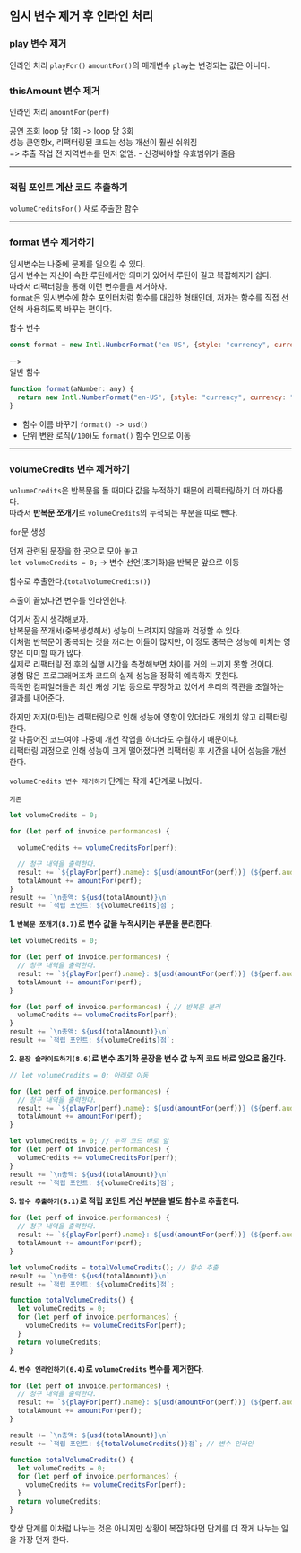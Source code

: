 ## 임시 변수 제거 후 인라인 처리

### play 변수 제거
인라인 처리 `playFor()` 
`amountFor()`의 매개변수 `play`는 변경되는 값은 아니다.

### thisAmount 변수 제거
인라인 처리 `amountFor(perf)`

공연 조회 loop 당 1회 -> loop 당 3회  
성능 큰영향x, 리팩터링된 코드는 성능 개선이 훨씬 쉬워짐  
=> 추출 작업 전 지역변수를 먼저 없앰. - 신경써야할 유효범위가 줄음

---

### 적립 포인트 계산 코드 추출하기
`volumeCreditsFor()` 새로 추출한 함수

---

### format 변수 제거하기
임시변수는 나중에 문제를 일으킬 수 있다.  
임시 변수는 자신이 속한 루틴에서만 의미가 있어서 루틴이 길고 복잡해지기 쉽다.  
따라서 리팩터링을 통해 이런 변수들을 제거하자.  
`format`은 임시변수에 함수 포인터처럼 함수를 대입한 형태인데,
저자는 함수를 직접 선언해 사용하도록 바꾸는 편이다.

함수 변수
```javascript
const format = new Intl.NumberFormat("en-US", {style: "currency", currency:"USD", minimumFractionDigits: 2}).format;
```
-->  
일반 함수
```javascript
function format(aNumber: any) {
  return new Intl.NumberFormat("en-US", {style: "currency", currency: "USD", minimumFractionDigits: 2}).format(aNumber/100);
}
```
+ 함수 이름 바꾸기 `format() -> usd()`
+ 단위 변환 로직(`/100`)도 `format()` 함수 안으로 이동

---

### volumeCredits 변수 제거하기
`volumeCredits`은 반복문을 돌 때마다 값을 누적하기 때문에 리팩터링하기 더 까다롭다.  
따라서 **반복문 쪼개기**로 `volumeCredits`의 누적되는 부분을 따로 뺀다.

`for`문 생성

먼저 관련된 문장을 한 곳으로 모아 놓고  
`let volumeCredits = 0;` -> 변수 선언(초기화)을 반복문 앞으로 이동

함수로 추출한다.(`totalVolumeCredits()`)

추출이 끝났다면 변수를 인라인한다.


여기서 잠시 생각해보자.  
반복문을 쪼개서(중복생성해서) 성능이 느려지지 않을까 걱정할 수 있다.  
이처럼 반복문이 중복되는 것을 꺼리는 이들이 많지만, 이 정도 중복은 성능에 미치는 영향은 미미할 때가 많다.  
실제로 리팩터링 전 후의 실행 시간을 측정해보면 차이를 거의 느끼지 못할 것이다.  
경험 많은 프로그래머조차 코드의 실제 성능을 정확히 예측하지 못한다.  
똑똑한 컴파일러들은 최신 캐싱 기법 등으로 무장하고 있어서 우리의 직관을 초월하는 결과를 내어준다.

하지만 저자(마틴)는 리팩터링으로 인해 성능에 영향이 있더라도 개의치 않고 리팩터링한다.  
잘 다듬어진 코드여야 나중에 개선 작업을 하더라도 수월하기 때문이다.  
리팩터링 과정으로 인해 성능이 크게 떨어졌다면 리팩터링 후 시간을 내어 성능을 개선한다.  

`volumeCredits 변수 제거하기` 단계는 작게 4단계로 나눴다.

`기존`
```javascript
let volumeCredits = 0;

for (let perf of invoice.performances) {

  volumeCredits += volumeCreditsFor(perf);

  // 청구 내역을 출력한다.
  result += `${playFor(perf).name}: ${usd(amountFor(perf))} (${perf.audience}석)\n`;
  totalAmount += amountFor(perf);
}
result += `\n총액: ${usd(totalAmount)}\n`
result += `적립 포인트: ${volumeCredits}점`;
```
**1. `반복문 쪼개기(8.7)`로 변수 값을 누적시키는 부분을 분리한다.**
```javascript
let volumeCredits = 0;

for (let perf of invoice.performances) {
  // 청구 내역을 출력한다.
  result += `${playFor(perf).name}: ${usd(amountFor(perf))} (${perf.audience}석)\n`;
  totalAmount += amountFor(perf);
}

for (let perf of invoice.performances) { // 반복문 분리
  volumeCredits += volumeCreditsFor(perf);
}
result += `\n총액: ${usd(totalAmount)}\n`
result += `적립 포인트: ${volumeCredits}점`;
```
**2. `문장 슬라이드하기(8.6)`로 변수 초기화 문장을 변수 값 누적 코드 바로 앞으로 옮긴다.**
```javascript
// let volumeCredits = 0; 아래로 이동

for (let perf of invoice.performances) {
  // 청구 내역을 출력한다.
  result += `${playFor(perf).name}: ${usd(amountFor(perf))} (${perf.audience}석)\n`;
  totalAmount += amountFor(perf);
}

let volumeCredits = 0; // 누적 코드 바로 앞
for (let perf of invoice.performances) {
  volumeCredits += volumeCreditsFor(perf);
}
result += `\n총액: ${usd(totalAmount)}\n`
result += `적립 포인트: ${volumeCredits}점`;
```
**3. `함수 추출하기(6.1)`로 적립 포인트 계산 부분을 별도 함수로 추출한다.**
```javascript
for (let perf of invoice.performances) {
  // 청구 내역을 출력한다.
  result += `${playFor(perf).name}: ${usd(amountFor(perf))} (${perf.audience}석)\n`;
  totalAmount += amountFor(perf);
}

let volumeCredits = totalVolumeCredits(); // 함수 추출
result += `\n총액: ${usd(totalAmount)}\n`
result += `적립 포인트: ${volumeCredits}점`;

function totalVolumeCredits() {
  let volumeCredits = 0;
  for (let perf of invoice.performances) {
    volumeCredits += volumeCreditsFor(perf);
  }
  return volumeCredits;
}
```
**4. `변수 인라인하기(6.4)`로 `volumeCredits` 변수를 제거한다.**
```javascript
for (let perf of invoice.performances) {
  // 청구 내역을 출력한다.
  result += `${playFor(perf).name}: ${usd(amountFor(perf))} (${perf.audience}석)\n`;
  totalAmount += amountFor(perf);
}

result += `\n총액: ${usd(totalAmount)}\n`
result += `적립 포인트: ${totalVolumeCredits()}점`; // 변수 인라인

function totalVolumeCredits() {
  let volumeCredits = 0;
  for (let perf of invoice.performances) {
    volumeCredits += volumeCreditsFor(perf);
  }
  return volumeCredits;
}
```

항상 단계를 이처럼 나누는 것은 아니지만 상황이 복잡하다면 단계를 더 작게 나누는 일을 가장 먼저 한다.
